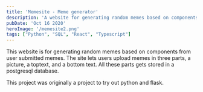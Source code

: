 ```yaml
---
title: 'Memesite - Meme generator'
description: 'A website for generating random memes based on components from user submitted memes.'
pubDate: 'Oct 16 2020'
heroImage: '/memesite2.png'
tags: ["Python", "SQL", "React", "Typescript"]
---
```

This website is for generating random memes based on components from user submitted memes.
The site lets users upload memes in three parts, a picture, a toptext, and a bottom text. All these parts gets stored in a postgresql database.

This project was originally a project to try out python and flask.
